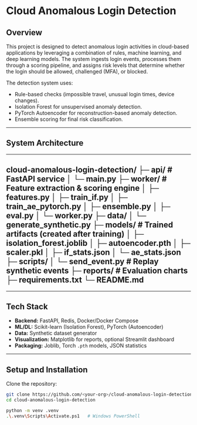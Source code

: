 # Cloud Anomalous Login Detection

## Overview
This project is designed to detect anomalous login activities in cloud-based applications by leveraging a combination of rules, machine learning, and deep learning models. The system ingests login events, processes them through a scoring pipeline, and assigns risk levels that determine whether the login should be allowed, challenged (MFA), or blocked.

The detection system uses:
- Rule-based checks (impossible travel, unusual login times, device changes).
- Isolation Forest for unsupervised anomaly detection.
- PyTorch Autoencoder for reconstruction-based anomaly detection.
- Ensemble scoring for final risk classification.

---

## System Architecture
---
cloud-anomalous-login-detection/
├─ api/ # FastAPI service
│ └─ main.py
├─ worker/ # Feature extraction & scoring engine
│ ├─ features.py
│ ├─ train_if.py
│ ├─ train_ae_pytorch.py
│ ├─ ensemble.py
│ ├─ eval.py
│ └─ worker.py
├─ data/
│ └─ generate_synthetic.py
├─ models/ # Trained artifacts (created after training)
│ ├─ isolation_forest.joblib
│ ├─ autoencoder.pth
│ ├─ scaler.pkl
│ ├─ if_stats.json
│ └─ ae_stats.json
├─ scripts/
│ └─ send_event.py # Replay synthetic events
├─ reports/ # Evaluation charts
├─ requirements.txt
└─ README.md
---


---

## Tech Stack

- **Backend:** FastAPI, Redis, Docker/Docker Compose  
- **ML/DL:** Scikit-learn (Isolation Forest), PyTorch (Autoencoder)  
- **Data:** Synthetic dataset generator  
- **Visualization:** Matplotlib for reports, optional Streamlit dashboard  
- **Packaging:** Joblib, Torch `.pth` models, JSON statistics  

---

## Setup and Installation

Clone the repository:
```bash
git clone https://github.com/<your-org>/cloud-anomalous-login-detection.git
cd cloud-anomalous-login-detection

python -m venv .venv
.\.venv\Scripts\Activate.ps1   # Windows PowerShell


